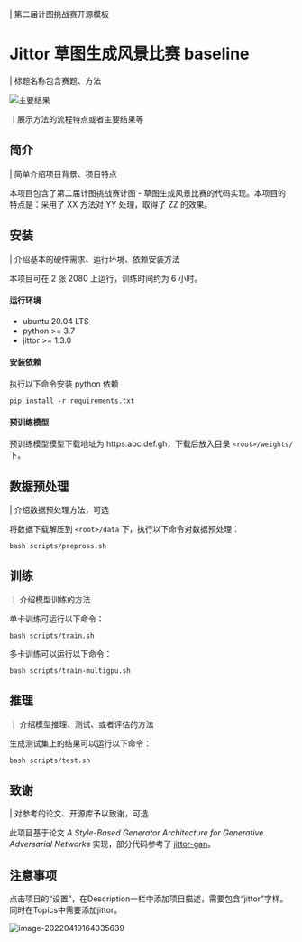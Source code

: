 | 第二届计图挑战赛开源模板

# Jittor 草图生成风景比赛 baseline
| 标题名称包含赛题、方法

![主要结果](https://s3.bmp.ovh/imgs/2022/04/19/440f015864695c92.png)

｜展示方法的流程特点或者主要结果等

## 简介
| 简单介绍项目背景、项目特点

本项目包含了第二届计图挑战赛计图 - 草图生成风景比赛的代码实现。本项目的特点是：采用了 XX 方法对 YY 处理，取得了 ZZ 的效果。

## 安装 
| 介绍基本的硬件需求、运行环境、依赖安装方法

本项目可在 2 张 2080 上运行，训练时间约为 6 小时。

#### 运行环境
- ubuntu 20.04 LTS
- python >= 3.7
- jittor >= 1.3.0

#### 安装依赖
执行以下命令安装 python 依赖
```
pip install -r requirements.txt
```

#### 预训练模型
预训练模型模型下载地址为 https:abc.def.gh，下载后放入目录 `<root>/weights/` 下。

## 数据预处理
| 介绍数据预处理方法，可选

将数据下载解压到 `<root>/data` 下，执行以下命令对数据预处理：
```
bash scripts/prepross.sh
```

## 训练
｜ 介绍模型训练的方法

单卡训练可运行以下命令：
```
bash scripts/train.sh
```

多卡训练可以运行以下命令：
```
bash scripts/train-multigpu.sh
```

## 推理
｜ 介绍模型推理、测试、或者评估的方法

生成测试集上的结果可以运行以下命令：

```
bash scripts/test.sh
```

## 致谢
| 对参考的论文、开源库予以致谢，可选

此项目基于论文 *A Style-Based Generator Architecture for Generative Adversarial Networks* 实现，部分代码参考了 [jittor-gan](https://github.com/Jittor/gan-jittor)。

## 注意事项

点击项目的“设置”，在Description一栏中添加项目描述，需要包含“jittor”字样。同时在Topics中需要添加jittor。

![image-20220419164035639](https://s3.bmp.ovh/imgs/2022/04/19/6a3aa627eab5f159.png)

